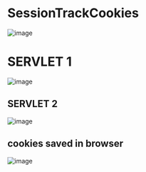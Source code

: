 # SessionTrackCookies

![image](https://user-images.githubusercontent.com/96858313/180704289-86138294-26af-4df7-89e1-50ef447ea158.png)

<h1>SERVLET 1</h1>

![image](https://user-images.githubusercontent.com/96858313/180703924-6481114c-5db6-4f69-a283-242ba0111a3b.png)

<h2>SERVLET 2</h2>

![image](https://user-images.githubusercontent.com/96858313/180703953-b3ebbb42-ad2b-48af-8b15-879e342cb56d.png)

<h2>cookies saved in browser</h2>

![image](https://user-images.githubusercontent.com/96858313/180704218-66d86680-e6a3-4d54-b4bf-60837367b555.png)

